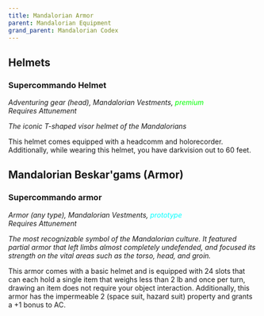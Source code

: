 ```yaml
---
title: Mandalorian Armor
parent: Mandalorian Equipment
grand_parent: Mandalorian Codex
---
```


## Helmets

### Supercommando Helmet
*Adventuring gear (head), Mandalorian Vestments, <font style="color:lime">premium</font> <br> Requires Attunement*

*The iconic T-shaped visor helmet of the Mandalorians*

This helmet comes equipped with a headcomm and holorecorder. Additionally, while wearing this helmet, you have darkvision out to 60 feet.

## Mandalorian Beskar'gams (Armor)

### Supercommando armor
*Armor (any type), Mandalorian Vestments, <font style="color:cyan">prototype</font> <br> Requires Attunement*

*The most recognizable symbol of the Mandalorian culture. It featured partial armor that left limbs almost completely undefended, and focused its strength on the vital areas such as the torso, head, and groin.*

This armor comes with a basic helmet and is equipped with 24 slots that can each hold a single item that weighs less than 2 lb and once per turn, drawing an item does not require your object interaction. Additionally, this armor has the impermeable 2 (space suit, hazard suit) property and grants a +1 bonus to AC.

